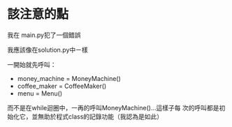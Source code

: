 # 該注意的點
我在 main.py犯了一個錯誤

我應該像在solution.py中ㄧ樣

一開始就先呼叫：

* money_machine = MoneyMachine()
* coffee_maker = CoffeeMaker()
* menu = Menu()

而不是在while迴圈中，一再的呼叫MoneyMachine()...這樣子每
次的呼叫都是初始化它，並無助於程式class的記錄功能（我認為是如此）
